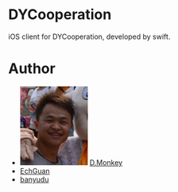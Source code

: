 # DYCooperation
iOS client for DYCooperation, developed by swift.
# Author
* ![](etc/dmonkey.png) <a href="https://github.com/maqinjun">D.Monkey</a>
* <a href="https://github.com/echguan">EchGuan</a>
* [banyudu](https://github.com/banyudu")
